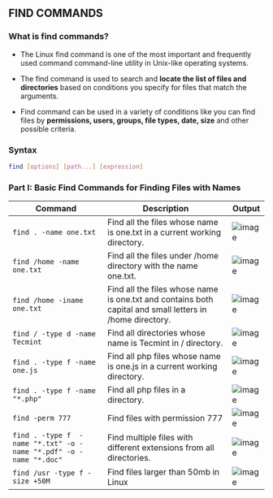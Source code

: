 ## FIND COMMANDS

### What is find commands?

- The Linux find command is one of the most important and frequently used command command-line utility in Unix-like operating systems. 

- The find command is used to search and **locate the list of files and directories** based on conditions you specify for files that match the arguments.

- Find command can be used in a variety of conditions like you can find files by **permissions, users, groups, file types, date, size** and other possible criteria.

### Syntax
```bash
find [options] [path...] [expression]
```


### Part I: Basic Find Commands for Finding Files with Names

| Command | Description |Output|
| --- | --- |--|
| `find . -name one.txt` | Find all the files whose name is one.txt in a current working directory.|![image](https://user-images.githubusercontent.com/91359308/165037344-e6fa4bef-004e-428a-8ecb-09831e2e6a59.png)|
| `find /home -name one.txt` | Find all the files under /home directory with the name one.txt. |![image](https://user-images.githubusercontent.com/91359308/165037532-cc1c81e3-56b3-42ee-a1fd-0b3fcf2ccec0.png)|
| `find /home -iname one.txt` | Find all the files whose name is one.txt and contains both capital and small letters in /home directory. |![image](https://user-images.githubusercontent.com/91359308/165037815-c345be3f-367b-46d2-b3e9-f3ea4f0f2e55.png)|
| `find / -type d -name Tecmint` |Find all directories whose name is Tecmint in / directory.  |![image](https://user-images.githubusercontent.com/91359308/165038557-1baf31c1-aaf4-4d63-889d-1579b1f64e6d.png)|
| `find . -type f -name one.js` | Find all php files whose name is one.js in a current working directory.|![image](https://user-images.githubusercontent.com/91359308/165039513-43772280-c11e-47c0-9e4f-b968effc9c07.png)|
| `find . -type f -name "*.php"` | Find all php files in a directory. |![image](https://user-images.githubusercontent.com/91359308/165039847-25de6aef-2989-43fe-b41c-761720535546.png)|
| `find -perm 777` |Find files with permission 777|![image](https://user-images.githubusercontent.com/91359308/165081835-1d6482be-5bd0-45a3-b870-41c2a09d7f4a.png)|
| `find . -type f  -name "*.txt" -o -name "*.pdf" -o -name "*.doc"`|Find multiple files with different extensions from all directories.|![image](https://user-images.githubusercontent.com/91359308/165080141-026c54c5-21fe-4407-ac43-d3c36dca4ab7.png)|
| `find /usr -type f -size +50M` |Find files larger than 50mb in Linux  |![image](https://user-images.githubusercontent.com/91359308/165080652-6adc6a96-a5d4-4711-b469-e8002dbff448.png)|

